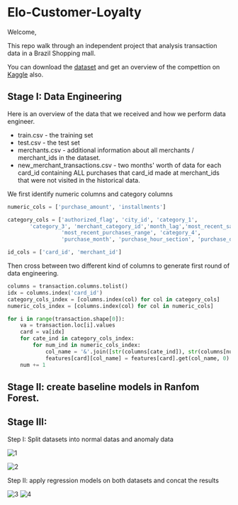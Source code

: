 # Elo-Customer-Loyalty
Welcome,

This repo walk through an independent project that analysis transaction data in a Brazil Shopping mall.

You can download the [dataset](https://www.kaggle.com/competitions/elo-merchant-category-recommendation/data) and get an overview of the compettion on [Kaggle](https://www.kaggle.com/competitions/elo-merchant-category-recommendation) also.

## Stage I: Data Engineering
Here is an overview of the data that we received and how we perform data engineer.
* train.csv - the training set
* test.csv - the test set
* merchants.csv - additional information about all merchants / merchant_ids in the dataset.
* new_merchant_transactions.csv - two months' worth of data for each card_id containing ALL purchases that card_id made at merchant_ids that were not visited in the historical data.

We first identify numeric columns and category columns

```python
numeric_cols = ['purchase_amount', 'installments']

category_cols = ['authorized_flag', 'city_id', 'category_1',
       'category_3', 'merchant_category_id','month_lag','most_recent_sales_range',
                 'most_recent_purchases_range', 'category_4',
                 'purchase_month', 'purchase_hour_section', 'purchase_day']

id_cols = ['card_id', 'merchant_id']
```

Then cross between two different kind of columns to generate first round of data engineering.
```python
columns = transaction.columns.tolist()
idx = columns.index('card_id')
category_cols_index = [columns.index(col) for col in category_cols]
numeric_cols_index = [columns.index(col) for col in numeric_cols]

for i in range(transaction.shape[0]):
    va = transaction.loc[i].values
    card = va[idx]
    for cate_ind in category_cols_index:
        for num_ind in numeric_cols_index:
            col_name = '&'.join([str(columns[cate_ind]), str(columns[num_ind]), str(va[cate_ind])])
            features[card][col_name] = features[card].get(col_name, 0) + va[num_ind]
    num += 1
```

## Stage II: create baseline models in Ranfom Forest.


## Stage III:

Step I:
Split datasets into normal datas and anomaly data

![1](https://user-images.githubusercontent.com/97998419/223620361-47d5a857-406b-4b32-bac8-132b9682fcd9.png)

![2](https://user-images.githubusercontent.com/97998419/223620440-e8b16f85-c2ee-433f-a4fe-efb185d330ad.png)

Step II: 
apply regression models on both datasets and concat the results

![3](https://user-images.githubusercontent.com/97998419/223620509-b918c8f0-e03f-4305-abad-f99dd9c59e00.png)
![4](https://user-images.githubusercontent.com/97998419/223620581-a6bc2903-cb81-48ad-b1b4-0b207353a981.png)
